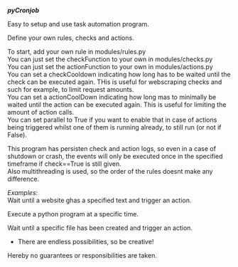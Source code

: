 ***pyCronjob***


Easy to setup and use task automation program.<br/>


Define your own rules, checks and actions.<br/>

To start, add your own rule in modules/rules.py<br/>
You can just set the checkFunction to your own in modules/checks.py<br/>
You can just set the actionFunction to your own in modules/actions.py<br/>
You can set a checkCooldown indicating how long has to be waited until the check can be executed again. THis is useful for webscraping checks and such for example, to limit request amounts.<br/>
You can set a actionCoolDown indicating how long mas to minimally be waited until the action can be executed again. This is useful for limiting the amount of action calls.<br/>
You can set parallel to True if you want to enable that in case of actions being triggered whilst one of them is running already, to still run (or not if False).<br/>


This program has persisten check and action logs, so even in a case of shutdown or crash, the events will only be executed once in the specified timeframe if check==True is still given.<br/>
Also multithreading is used, so the order of the rules doesnt make any difference.<br/>

*Examples*:<br/>
Wait until a website ghas a specified text and trigger an action.<br/>

Execute a python program at a specific time.<br/>

Wait until a specific file has been created and trigger an action.<br/>

+ There are endless possibilities, so be creative!<br/>




Hereby no guarantees or responsibilities are taken.<br/>